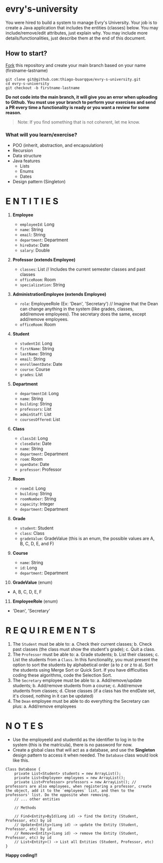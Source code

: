 # evry's-university
You were hired to build a system to manage Evry's University. Your job is to create a Java application that includes the entities (classes) below. You may include/remove/edit attributes, just explain why. You may include more details/functionalities, just describe them at the end of this document.

## How to start?

[Fork](https://docs.github.com/pt/pull-requests/collaborating-with-pull-requests/working-with-forks/fork-a-repo#:~:text=No%20canto%20superior%20direito%20da%20p%C3%A1gina%2C%20clique%20em%20Criar%20Fork.) this repository and create your main branch based on your name (firstname-lastname)

```
git clone git@github.com:thiago-buarqque/evry-s-university.git
cd evry-s-university
git checkout -b firstname-lastname
```

**Do not code into the main branch, it will give you an error when uploading to Github. You must use your branch to perform your exercises and send a PR every time a functionality is ready or you want a review for some reason.**

> Note: If you find something that is not coherent, let me know.

### What will you learn/exercise?

- POO (inherit, abstraction, and encapsulation)
- Recursion
- Data structure
- Java features
    - Lists
    - Enums
    - Dates
- Design pattern (Singleton)

# E N T I T I E S

1. **Employee**
   - `employeeId`: Long
   - `name`: String
   - `email`: String
   - `department`: Department
   - `hireDate`: Date
   - `salary`: Double

2. **Professor (extends Employee)**
   - `classes`: List<Class> // Includes the current semester classes and past classes
   - `officeRoom`: Room
   - `specialization`: String

3. **AdministrationEmployee (extends Employee)**
   - `role`: EmployeeRole (Ex: 'Dean', 'Secretary') // Imagine that the Dean can change anything in the system (like grades, classes, add/remove employees). The secretary does the same, except add/remove employees.
   - `officeRoom`: Room

4. **Student**
   - `studentId`: Long
   - `firstName`: String
   - `lastName`: String
   - `email`: String
   - `enrollmentDate`: Date
   - `course`: Course
   - `grades`: List<Grade>

5. **Department**
   - `departmentId`: Long
   - `name`: String
   - `building`: String
   - `professors`: List<Professor>
   - `adminStaff`: List<AdministrationEmployee>
   - `coursesOffered`: List<Course>

6. **Class**
   - `classId`: Long
   - `closeDate`: Date
   - `name`: String
   - `department`: Department
   - `room`: Room
   - `openDate`: Date
   - `professor`: Professor

7. **Room**
   - `roomId`: Long
   - `building`: String
   - `roomNumber`: String
   - `capacity`: Integer
   - `department`: Department

8. **Grade**
   - `student`: Student
   - `class`: Class
   - `gradeValue`: GradeValue (this is an enum, the possible values are A, B, C, D, E, and F)

9. **Course**
   - `name`: String
   - `id`: Long
   - `department`: Department
   
10. **GradeValue** (enum)
   - A, B, C, D, E, F

11. **EmployeeRole** (enum)
   - 'Dean', 'Secretary'
   
# R E Q U I R E M E N T S


1. The `Student` must be able to:
    a. Check their current classes;
    b. Check past classes (the class must show the student's grade);
    c. Quit a class.
2. The `Professor` must be able to:
    a. Grade students;
    b. List their classes;
    c. List the students from a `Class`. In this functionality, you must present the option to sort the students by alphabetical order (a to z or z to a). Sort the students using Merge Sort or Quick Sort. If you have difficulties coding these algorithms, code the Selection Sort.
3. The `Secretary` employee must be able to:
    a. Add/remove/update students;
    b. Add/remove students from a course;
    c. Add/remove students from classes;
    d. Close classes (if a class has the endDate set, it's closed, nothing in it can be updated)
4. The `Dean` employee must be able to do everything the Secretary can plus:
    a. Add/remove employees

# N O T E S

- Use the employeeId and studentId as the identifier to log in to the system (this is the matrícula), there is no password for now.
- Create a global class that will act as a database, and use the **Singleton** design pattern to access it when needed. The `Database` class would look like this.

```
Class Database {
    private List<Student> students = new ArrayList();
    private List<Employee> employees = new ArrayList();
    private List<Professor> professors = new ArrayList(); // professors are also employees, when registering a professor, create the object, add it to the `employees` list, and then to the professors' list. Do the opposite when removing.
    // ... other entities
    
    // Methods
    
    // Find<Entity>ById(Long id) -> find the Entity (Student, Professor, etc) by id
    // Update<Entity>(Long id) -> update the Entity (Student, Professor, etc) by id
    // Remove<Entity>(Long id) -> remove the Entity (Student, Professor, etc) by id
    // List<Entity>() -> List all Entities (Student, Professor, etc)
}
```

**Happy coding!!**
